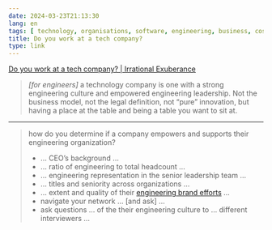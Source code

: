 ```yaml
---
date: 2024-03-23T21:13:30
lang: en
tags: [ technology, organisations, software, engineering, business, cost centre, profit centre ]
title: Do you work at a tech company?
type: link
---
```


[Do you work at a tech company? | Irrational Exuberance](https://lethain.com/tech-company/)

> *[for engineers]* a technology company is one with a strong engineering culture and empowered engineering leadership. Not the business model, not the legal definition, not “pure” innovation, but having a place at the table and being a table you want to sit at.

---

> how do you determine if a company empowers and supports their engineering organization?
>
> * … CEO’s background …
> * … ratio of engineering to total headcount …
> * … engineering representation in the senior leadership team …
> * … titles and seniority across organizations …
> * … extent and quality of their [engineering brand efforts](https://lethain.com/eng-brand/) …
> * navigate your network … [and ask] …
> * ask questions … of the their engineering culture to … different interviewers …
